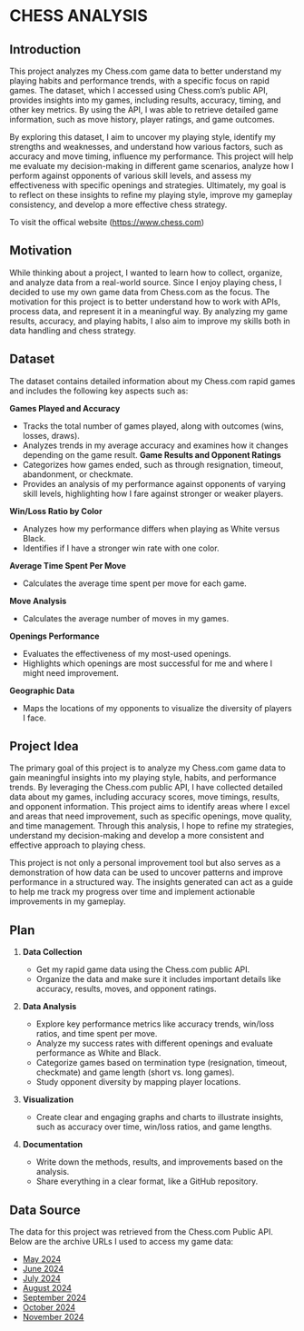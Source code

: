 # CHESS ANALYSIS

## Introduction

This project analyzes my Chess.com game data to better understand my playing habits and performance trends, with a specific focus on rapid games. The dataset, which I accessed using Chess.com’s public API, provides insights into my games, including results, accuracy, timing, and other key metrics. By using the API, I was able to retrieve detailed game information, such as move history, player ratings, and game outcomes.

By exploring this dataset, I aim to uncover my playing style, identify my strengths and weaknesses, and understand how various factors, such as accuracy and move timing, influence my performance. This project will help me evaluate my decision-making in different game scenarios, analyze how I perform against opponents of various skill levels, and assess my effectiveness with specific openings and strategies. Ultimately, my goal is to reflect on these insights to refine my playing style, improve my gameplay consistency, and develop a more effective chess strategy.

To visit the offical website (https://www.chess.com)

## Motivation

While thinking about a project, I wanted to learn how to collect, organize, and analyze data from a real-world source. Since I enjoy playing chess, I decided to use my own game data from Chess.com as the focus. The motivation for this project is to better understand how to work with APIs, process data, and represent it in a meaningful way. By analyzing my game results, accuracy, and playing habits, I also aim to improve my skills both in data handling and chess strategy.


## Dataset

The dataset contains detailed information about my Chess.com rapid games and includes the following key aspects such as:

 **Games Played and Accuracy**  
   - Tracks the total number of games played, along with outcomes (wins, losses, draws).  
   - Analyzes trends in my average accuracy and examines how it changes depending on the game result.
**Game Results and Opponent Ratings**  
   - Categorizes how games ended, such as through resignation, timeout, abandonment, or checkmate.  
   - Provides an analysis of my performance against opponents of varying skill levels, highlighting how I fare against stronger or weaker players.

**Win/Loss Ratio by Color**  
   - Analyzes how my performance differs when playing as White versus Black.  
   - Identifies if I have a stronger win rate with one color.

**Average Time Spent Per Move**  
   - Calculates the average time spent per move for each game.

**Move Analysis**  
   - Calculates the average number of moves in my games.  

**Openings Performance**  
   - Evaluates the effectiveness of my most-used openings.  
   - Highlights which openings are most successful for me and where I might need improvement.

**Geographic Data**  
   - Maps the locations of my opponents to visualize the diversity of players I face.

## Project Idea

The primary goal of this project is to analyze my Chess.com game data to gain meaningful insights into my playing style, habits, and performance trends. By leveraging the Chess.com public API, I have collected detailed data about my games, including accuracy scores, move timings, results, and opponent information. This project aims to identify areas where I excel and areas that need improvement, such as specific openings, move quality, and time management. Through this analysis, I hope to refine my strategies, understand my decision-making  and develop a more consistent and effective approach to playing chess.

This project is not only a personal improvement tool but also serves as a demonstration of how data can be used to uncover patterns and improve performance in a structured way. The insights generated can act as a guide to help me track my progress over time and implement actionable improvements in my gameplay.


## Plan

1. **Data Collection**
   - Get my rapid game data using the Chess.com public API.
   - Organize the data and make sure it includes important details like accuracy, results, moves, and opponent ratings.

2. **Data Analysis**
   - Explore key performance metrics like accuracy trends, win/loss ratios, and time spent per move.
   - Analyze my success rates with different openings and evaluate performance as White and Black.
   - Categorize games based on termination type (resignation, timeout, checkmate) and game length (short vs. long games).
   - Study opponent diversity by mapping player locations.

3. **Visualization**
   - Create clear and engaging graphs and charts to illustrate insights, such as accuracy over time, win/loss ratios, and game lengths.

4. **Documentation**
   - Write down the methods, results, and improvements based on the analysis.
   - Share everything in a clear format, like a GitHub repository.


## Data Source

The data for this project was retrieved from the Chess.com Public API. Below are the archive URLs I used to access my game data:

- [May 2024](https://api.chess.com/pub/player/xreadytodayalex/games/2024/05)
- [June 2024](https://api.chess.com/pub/player/xreadytodayalex/games/2024/06)
- [July 2024](https://api.chess.com/pub/player/xreadytodayalex/games/2024/07)
- [August 2024](https://api.chess.com/pub/player/xreadytodayalex/games/2024/08)
- [September 2024](https://api.chess.com/pub/player/xreadytodayalex/games/2024/09)
- [October 2024](https://api.chess.com/pub/player/xreadytodayalex/games/2024/10)
- [November 2024](https://api.chess.com/pub/player/xreadytodayalex/games/2024/11)







